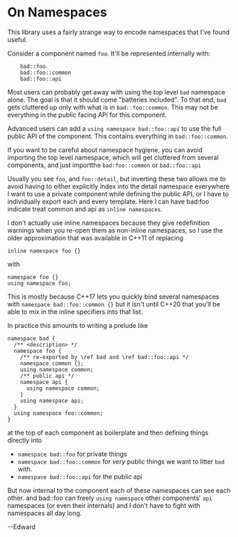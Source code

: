 # On Namespaces

This library uses a fairly strange way to encode namespaces that I've found useful.

Consider a component named `foo`. It'll be represented internally with:

```
    bad::foo
    bad::foo::common
    bad::foo::api
```

Most users can probably get away with using the top level `bad` namespace alone. The goal is that
it should come "batteries included". To that end, `bad` gets cluttered up only with what is in
`bad::foo::common`. This may not be everything in the public facing APi for this component.

Advanced users can add a `using namespace bad::foo::api` to use the full public API of the component. This
contains everything in `bad::foo::common`.

If you want to be careful about namespace hygiene, you can avoid importing the top level namespace,
which will get cluttered from several components, and just importthe `bad:foo::common` or `bad::foo::api`

Usually you see `foo`, and `foo::detail`, but inverting these two allows me to avoid having to either
explicitly index into the detail namespace everywhere I want to use a private component while defining the
public API, or I have to individually export each and every template. Here I can have bad:foo indicate
treat common and api as `inline namespaces`.

I don't actually use inline namespaces because they give redefinition warnings when you re-open them as
non-inline namespaces, so I use the older approximation that was available in C++11 of replacing

    inline namespace foo {}

with 

    namespace foo {}
    using namespace foo;

This is mostly because C++17 lets you quickly bind several namespaces with `namespace bad::foo::common {}`
but it isn't until C++20 that you'll be able to mix in the inline specifiers into that list.

In practice this amounts to writing a prelude like


    namespace bad {
      /** <description> */
      namespace foo {
        /** re-exported by \ref bad and \ref bad::foo::api */
        namespace common {};
        using namespace common;
        /** public api */
        namespace api {
          using namespace common;
        }
        using namespace api;
      }
      using namespace foo::common;
    }

at the top of each component as boilerplate and then defining things directly into 

* `namespace bad::foo` for private things
* `namespace bad::foo::common` for _very_ public things we want to litter `bad` with.
* `namespace bad::foo::api` for the public api

But now internal to the component each of these namespaces can see each other. and bad::foo can freely
`using namespace` other components' `api` namespaces (or even their internals) and I
don't have to fight with namespaces all day long.

--Edward
